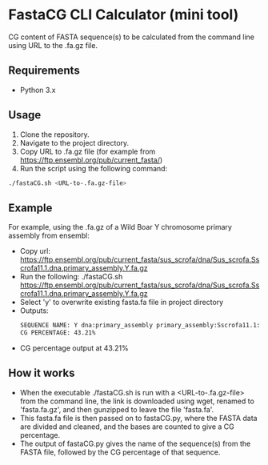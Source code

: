 # FastaCG CLI Calculator (mini tool)

CG content of FASTA sequence(s) to be calculated from the command line using URL to the .fa.gz file.

## Requirements
- Python 3.x

## Usage
1. Clone the repository.
2. Navigate to the project directory.
3. Copy URL to .fa.gz file (for example from https://ftp.ensembl.org/pub/current_fasta/)
4. Run the script using the following command:

```bash
./fastaCG.sh <URL-to-.fa.gz-file>
```
## Example
For example, using the .fa.gz of a Wild Boar Y chromosome primary assembly from ensembl:
 - Copy url: https://ftp.ensembl.org/pub/current_fasta/sus_scrofa/dna/Sus_scrofa.Sscrofa11.1.dna.primary_assembly.Y.fa.gz
 - Run the following: ./fastaCG.sh https://ftp.ensembl.org/pub/current_fasta/sus_scrofa/dna/Sus_scrofa.Sscrofa11.1.dna.primary_assembly.Y.fa.gz
 - Select 'y' to overwrite existing fasta.fa file in project directory
 - Outputs:
   ```bash
   SEQUENCE NAME: Y dna:primary_assembly primary_assembly:Sscrofa11.1:Y:1:43547828:1 REF:
   CG PERCENTAGE: 43.21%
   ```
 - CG percentage output at 43.21%

## How it works
 - When the executable ./fastaCG.sh is run with a <URL-to-.fa.gz-file> from the command line, the link is downloaded using wget, renamed to 'fasta.fa.gz', and then gunzipped to leave the file 'fasta.fa'.
 - This fasta.fa file is then passed on to fastaCG.py, where the FASTA data are divided and cleaned, and the bases are counted to give a CG percentage.
 - The output of fastaCG.py gives the name of the sequence(s) from the FASTA file, followed by the CG percentage of that sequence.

